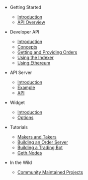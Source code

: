 - Getting Started

  - [Introduction](README.md)
  - [API Overview](APIOverview/overview.md)

- Developer API

  - [Introduction](developerAPI/introduction.md)
  - [Concepts](developerAPI/concepts.md)
  - [Getting and Providing Orders](developerAPI/getting-and-providing-orders.md)
  - [Using the Indexer](developerAPI/using-the-indexer.md)
  - [Using Ethereum](developerAPI/using-ethereum.md)

- API Server

  - [Introduction](serverAPI/introduction.md)
  - [Example](serverAPI/example.md)
  - [API](serverAPI/api.md)


- Widget

  - [Introduction](widget/introduction.md)
  - [Options](widget/options.md)


- Tutorials

  - [Makers and Takers](tutorials/makers-and-takers.md)
  - [Building an Order Server](tutorials/order-server.md)
  - [Building a Trading Bot](tutorials/trading-bot.md)
  - [Geth Nodes](tutorials/geth-nodes.md)

- In the Wild

  - [Community Maintained Projects](thirdPartyDevs/projects.md)
